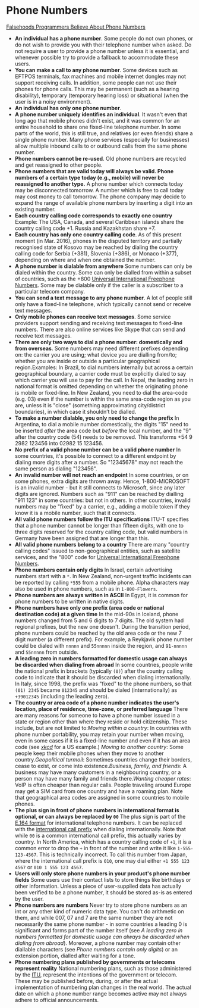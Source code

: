 # Phone Numbers

[Falsehoods Programmers Believe About Phone Numbers](https://github.com/google/libphonenumber/blob/master/FALSEHOODS.md)

- **An individual has a phone number**. Some people do not own phones, or do not wish to provide you with their telephone number when asked. Do not require a user to provide a phone number unless it is essential, and whenever possible try to provide a fallback to accommodate these users.
- **You can make a call to any phone number**. Some devices such as EFTPOS terminals, fax machines and mobile internet dongles may not support receiving calls. In addition, some people can not use their phones for phone calls. This may be permanent (such as a hearing disability), temporary (temporary hearing loss) or situational (when the user is in a noisy environment).
- **An individual has only one phone number**.
- **A phone number uniquely identifies an individual**. It wasn't even that long ago that mobile phones didn't exist, and it was common for an entire household to share one fixed-line telephone number. In some parts of the world, this is still true, and relatives (or even friends) share a single phone number. Many phone services (especially for businesses) allow multiple inbound calls to or outbound calls from the same phone number.
- **Phone numbers cannot be re-used**. Old phone numbers are recycled and get reassigned to other people.
- **Phone numbers that are valid today will always be valid. Phone numbers of a certain type today (e.g., mobile) will never be reassigned to another type.** A phone number which connects today may be disconnected tomorrow. A number which is free to call today may cost money to call tomorrow. The phone company may decide to expand the range of available phone numbers by inserting a digit into an existing number.
- **Each country calling code corresponds to exactly one country** Example: The USA, Canada, and several Caribbean islands share the country calling code +1. Russia and Kazakhstan share +7.
- **Each country has only one country calling code**. As of this present moment (in Mar. 2016), phones in the disputed territory and partially recognised state of Kosovo may be reached by dialing the country calling code for Serbia (+381), Slovenia (+386), or Monaco (+377), depending on where and when one obtained the number.
- **A phone number is dialable from anywhere** Some numbers can only be dialed within the country. Some can only be dialled from within a subset of countries, such as the +800 [Universal International Freephone Numbers](https://en.wikipedia.org/wiki/Toll-free_telephone_number#Universal_International_Freephone_Service). Some may be dialable only if the caller is a subscriber to a particular telecom company.
- **You can send a text message to any phone number**. A lot of people still only have a fixed-line telephone, which typically cannot send or receive text messages.
- **Only mobile phones can receive text messages**. Some service providers support sending and receiving text messages to fixed-line numbers. There are also online services like Skype that can send and receive text messages.
- **There are only two ways to dial a phone number: domestically and from overseas**. Some numbers may need different prefixes depending on: the carrier you are using; what device you are dialling from/to; whether you are inside or outside a particular geographical region.Examples: In Brazil, to dial numbers internally but across a certain geographical boundary, a carrier code must be explicitly dialed to say which carrier you will use to pay for the call. In Nepal, the leading zero in national format is omitted depending on whether the originating phone is mobile or fixed-line. In New Zealand, you need to dial the area-code (e.g. 03) even if the number is within the same area-code region as you are, unless it is "close" (something approximating city/district boundaries), in which case it shouldn’t be dialled.
- **To make a number dialable, you only need to change the prefix** In Argentina, to dial a mobile number domestically, the digits "15" need to be inserted *after* the area code but *before* the local number, and the "9" after the country code (54) needs to be removed. This transforms +54 9 2982 123456 into 02982 15 123456.
- **No prefix of a valid phone number can be a valid phone number** In some countries, it's possible to connect to a different endpoint by dialing more digits after a number. So "12345678" may not reach the same person as dialing "123456".
- **An invalid number will not reach an endpoint** In some countries, or on some phones, extra digits are thrown away. Hence,    1-800-MICROSOFT is an invalid number - but it still connects to Microsoft, since any later digits are ignored. Numbers such as "911" can be reached by dialling "911 123" in some countries: but not in others. In other countries, invalid numbers may be "fixed" by a carrier, e.g., adding a mobile token if they know it is a mobile number, such that it connects.
- **All valid phone numbers follow the ITU specifications** ITU-T specifies that a phone number cannot be longer than fifteen digits,   with one to three digits reserved for the country calling code, but valid numbers in Germany have been assigned that are longer than this.
- **All valid phone numbers belong to a country** There are many "country calling codes" issued to non-geographical entities, such as satellite services, and the "800" code for [Universal International Freephone Numbers](https://en.wikipedia.org/wiki/Toll-free_telephone_number#Universal_International_Freephone_Service).
- **Phone numbers contain only digits** In Israel, certain advertising numbers start with a `*`. In New Zealand, non-urgent traffic incidents can be reported by calling `*555` from a mobile phone. Alpha characters may also be used in phone numbers, such as in `1-800-Flowers`.
- **Phone numbers are always written in ASCII** In Egypt, it is common for phone numbers to be written in native digits.
- **Phone numbers have only one prefix (area code or national destination code) at a given time** In the mid-90s in Iceland, phone numbers changed from 5 and 6 digits to 7 digits. The old system had regional prefixes, but the new one doesn't. During the transition period, phone numbers could be reached by the old area code or the new 7 digit number (a different prefix). For example, a Reykjavik phone number could be dialed with `nnnnn` and `55nnnnn` inside the region, and `91-nnnnn` and `55nnnnn` from outside.
- **A leading zero in numbers formatted for domestic usage can always be discarded when dialing from abroad** In some countries, people write the national prefix in brackets (typically `(0)`) after the country calling code to indicate that it should be discarded when dialing internationally. In Italy, since 1998, the prefix was "fixed" to the phone numbers, so that `(01) 2345` became `012345` and should be dialed (internationally) as `+39012345` (including the leading zero).
- **The country or area code of a phone number indicates the user's location, place of residence, time-zone, or preferred language** There are many reasons for someone to have a phone number issued in a state or region other than where they reside or hold citizenship. These include, but are not limited to:*Moving within a country*: In countries with phone number portability, you may retain your number when moving, even in some cases if it is a fixed-line number and even if it has an area code (see *[xkcd](https://xkcd.com/1129/)* for a US example.) *Moving to another country*: Some people keep their mobile phones when they move to another country.*Geopolitical turmoil*: Sometimes countries change their borders, cease to exist, or come into existence.*Business, family, and friends*: A business may have many customers in a neighbouring country, or a person may have many family and friends there.*Wanting cheaper rates*: VoIP is often cheaper than regular calls. People traveling around Europe may get a SIM card from one country and have a roaming plan. Note that geographical area codes are assigned in some countries to mobile phones.
- **The plus sign in front of phone numbers in international format is optional, or can always be replaced by `00`** The plus sign is part of the [E.164 format](https://en.wikipedia.org/wiki/E.164) for international telephone numbers. It can be replaced with the [international call prefix](https://en.wikipedia.org/wiki/List_of_international_call_prefixes) when dialing internationally. Note that while `00` is a common international call prefix, this actually varies by country. In North America, which has a country calling code of `+1`, it is a common error to drop the `+` in front of the number and write it like `1-555-123-4567`. This is technically incorrect. To call this number from Japan, where the international call prefix is `010`, one may dial either `+1 555 123 4567` or `010 1 555 123 4567`.
- **Users will only store phone numbers in your product's phone number fields** Some users use their contact lists to store things like birthdays or other information. Unless a piece of user-supplied data has actually been verified to be a phone number, it should be stored as-is as entered by the user.
- **Phone numbers are numbers** Never try to store phone numbers as an int or any other kind of numeric data type. You can't do arithmetic on them, and while 007, 07 and 7 are the same number they are not necessarily the same phone number - in some countries a leading 0 is significant and forms part of the number itself (see *A leading zero in numbers formatted for domestic usage can always be discarded when dialing from abroad*). Moreover, a phone number may contain other diallable characters (see *Phone numbers contain only digits*) or an
    extension portion, dialled after waiting for a tone.
- **Phone numbering plans published by governments or telecoms represent reality** National numbering plans, such as those administered by the [ITU](http://www.itu.int/oth/T0202.aspx?parent=T0202), represent the intentions of the government or telecom. These may be published before, during, or after the actual implementation of numbering plan changes in the real world. The actual date on which a phone number range becomes active may not always adhere to official announcements.
